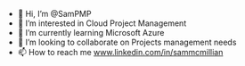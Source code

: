 - 👋 Hi, I’m @SamPMP
- 👀 I’m interested in Cloud Project Management 
- 🌱 I’m currently learning Microsoft Azure
- 💞️ I’m looking to collaborate on Projects management needs
- 📫 How to reach me www.linkedin.com/in/sammcmillian

<!---
SamPMP/SamPMP is a ✨ special ✨ repository because its `README.md` (this file) appears on your GitHub profile.
You can click the Preview link to take a look at your changes.
--->
